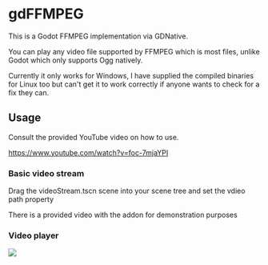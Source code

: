 # gdFFMPEG

This is a Godot FFMPEG implementation via GDNative.    
  
You can play any video file supported by FFMPEG which is most files, unlike Godot which only supports Ogg natively.
  
Currently it only works for Windows, I have supplied the compiled binaries for Linux too but can't get it to work correctly if anyone wants to check for a fix they can.



## Usage

Consult the provided YouTube video on how to use.

https://www.youtube.com/watch?v=foc-7mjaYPI
  
  
### Basic video stream 
Drag the videoStream.tscn scene into your scene tree and set the vdieo path property 


There is a provided video with the addon for demonstration purposes

### Video player

![](https://i.imgur.com/NReRdXS.png)
  